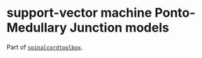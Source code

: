 # support-vector machine Ponto-Medullary Junction models

Part of [`spinalcordtoolbox`](https://github.com/neuropoly/spinalcordtoolbox).
